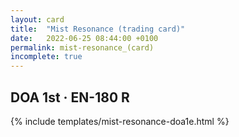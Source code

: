 ```yaml
---
layout: card
title:  "Mist Resonance (trading card)"
date:   2022-06-25 08:44:00 +0100
permalink: mist-resonance_(card)
incomplete: true
---
```


## DOA 1st &middot; EN-180 R

{% include templates/mist-resonance-doa1e.html %}
